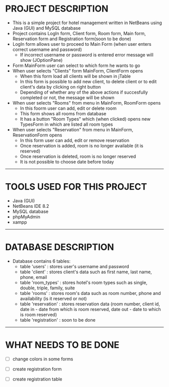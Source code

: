 # PROJECT DESCRIPTION
- This is a simple project for hotel management written in NetBeans using Java (GUI) and MySQL database
- Project contains LogIn form, Client form, Room form, Main form, Reservation form and Registration form(soon to be done)
- LogIn form allows user to proceed to Main Form (when user enters correct username and password)
	- If incorrect username or password is entered error message will show (JOptionPane)
- Form MainForm user can select to which form he wants to go
- When user selects "Clients" form MainForm, ClientForm opens
	- When this form load all clients will be shown in jTable
	- In this form is possible to add new client, to delete client or to edit client's data by clicking on right button
	- Depending of whether any of the above actions if succesfully completed or not, the message will be shown
- When user selects "Rooms" from menu in MainForm, RoomForm opens
	- In this foorm user can add, edit or delete room
	- This form shows all rooms from database
	- It has a button "Room Types" which (when clicked) opens new TypesForm in which are listed all room types
- When user selects "Reservation" from menu in MainForm, ReservationForm opens
	- In this form user can add, edit or remove reservation
	- Once reservation is added, room is no longer available (it is reserved)
	- Once reservation is deleted, room is no longer reserved 
	- It is not possible to choose date before today
				 
				 
*********************************************************************************************************************************************************************
# TOOLS USED FOR THIS PROJECT  
 - Java (GUI)
 - NetBeans IDE 8.2
 - MySQL database
 - phpMyAdmin
 - xampp
 
 
 *********************************************************************************************************************************************************************
# DATABASE DESCRIPTION
- Database contains 6 tables:
	- table 'users' : stores user's username and password
	- table 'client' : stores client's data such as first name, last name, phone, email
	- table 'room_types' : stores hotel's room types such as single, double, triple, family, suite
	- table 'rooms' : stores room's data such as room number, phone and availability (is it reserved or not)
	- table 'reservation' : stores reservation data (room number, client id, date in - date from which is room reserved, date out - date to which is room reserved)
	- table 'registration' : soon to be done


*********************************************************************************************************************************************************************
# WHAT NEEDS TO BE DONE
- [ ] change colors in some forms
- [ ] create registration form
- [ ] create registration table





